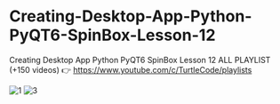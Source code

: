 # Creating-Desktop-App-Python-PyQT6-SpinBox-Lesson-12
Creating Desktop App Python PyQT6 SpinBox Lesson 12
ALL PLAYLIST (+150 videos) 👉 https://www.youtube.com/c/TurtleCode/playlists

![1](https://user-images.githubusercontent.com/85156399/171930279-93c59353-6959-4ff5-ba0f-1bc34ad39b66.png)
![3](https://user-images.githubusercontent.com/85156399/171930287-1c5d5b45-6102-40d2-abc6-239f08dc0d2b.png)
